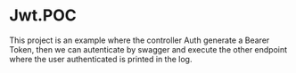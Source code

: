 # Jwt.POC
This project is an example where the controller Auth generate a Bearer Token, then we can autenticate by swagger and execute the other endpoint where the user authenticated is printed in the log.
